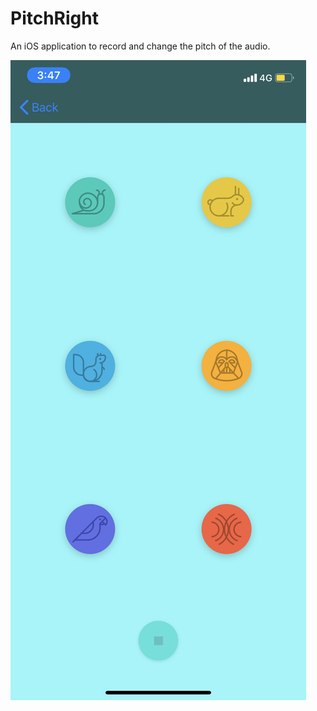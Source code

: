 # PitchRight
An iOS application to record and change the pitch of the audio.

![](4622AE78-6356-4105-8DED-C9F4B6CCFBA9.png)
